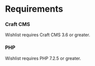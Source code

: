 # Requirements

### Craft CMS
Wishlist requires Craft CMS 3.6 or greater.

### PHP
Wishlist requires PHP 7.2.5 or greater.
